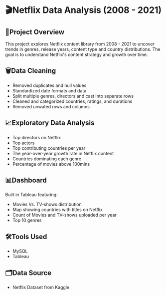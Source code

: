 # 🎬Netflix Data Analysis (2008 - 2021)

## 📍Project Overview
This project explores Netflix content library from 2008 - 2021 to uncover trends in genres, release years, content type and country distributions. The goal is to understand Netflix's content strategy and growth over time.

## 🗑Data Cleaning
- Removed duplicates and null values
- Standardized date formats and data
- Split multiple genres, directors and cast into separate rows
- Cleaned and categorized countries, ratings, and durations
- Removed unwated rows and columns

## 📈Exploratory Data Analysis
- Top directors on Netflix
- Top actors
- Top contributing countries per year
- The year-over-year growth rate in Netflix content
- Countries dominating each genre
- Percentage of movies above 100mins

## 📊Dashboard
Built in Tableau featuring:
- Movies Vs. TV-shows distribution
- Map showing countries with titles on Netflix
- Count of Movies and TV-shows uploaded per year
- Top 10 genres

## 🛠Tools Used
- MySQL
- Tableau

## 🗂Data Source
- Netflix Dataset from Kaggle
